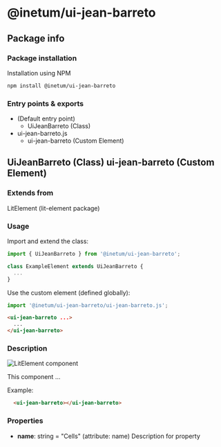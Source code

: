 # @inetum/ui-jean-barreto

## Package info

### Package installation

Installation using NPM

```bash
npm install @inetum/ui-jean-barreto
```

### Entry points & exports

- (Default entry point)
  - UiJeanBarreto (Class)
- ui-jean-barreto.js
  - ui-jean-barreto (Custom Element)


## UiJeanBarreto (Class) ui-jean-barreto (Custom Element) 

### Extends from

LitElement (lit-element package)

### Usage

Import and extend the class:

```js
import { UiJeanBarreto } from '@inetum/ui-jean-barreto';

class ExampleElement extends UiJeanBarreto {
  ...
}
```

Use the custom element (defined globally):

```js
import '@inetum/ui-jean-barreto/ui-jean-barreto.js';
```

```html
<ui-jean-barreto ...>
  ...
</ui-jean-barreto>
```

### Description

![LitElement component](https://img.shields.io/badge/litElement-component-blue.svg)

This component ...

Example:

```html
  <ui-jean-barreto></ui-jean-barreto>
```

### Properties

- **name**: string = "Cells" (attribute: name)
    Description for property
